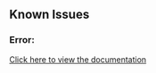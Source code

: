 ## Known Issues

### Error:
[Click here to view the documentation](https://docs.google.com/document/d/1kQTKqTG2vg1mpwrZzv_gBh0rahpG9ETarnYDmPlLb-4/edit?usp=sharing)
